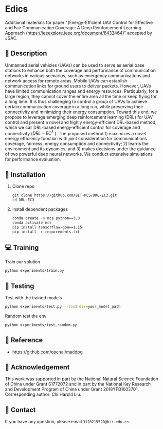 # Edics
Additional materials for paper "[Energy-Efficient UAV Control for Effective and Fair Communication Coverage: A Deep Reinforcement Learning Approach (https://ieeexplore.ieee.org/document/8432464)" accepted by JSAC.

## :page_facing_up: Description
Unmanned aerial vehicles (UAVs) can be used to serve as aerial base stations to enhance both the coverage and performance of communication networks in various scenarios, such as emergency communications and network access for remote areas. Mobile UAVs can establish communication links for ground users to deliver packets. However, UAVs have limited communication ranges and energy resources. Particularly, for a large region, they cannot cover the entire area all the time or keep flying for a long time. It is thus challenging to control a group of UAVs to achieve certain communication coverage in a long run, while preserving their connectivity and minimizing their energy consumption. Toward this end, we propose to leverage emerging deep reinforcement learning (DRL) for UAV control and present a novel and highly energy-efficient DRL-based method, which we call DRL-based energy-efficient control for coverage and connectivity ($DRL-EC^3$ ). The proposed method 1) maximizes a novel energy efficiency function with joint consideration for communications coverage, fairness, energy consumption and connectivity; 2) learns the environment and its dynamics; and 3) makes decisions under the guidance of two powerful deep neural networks. We conduct extensive simulations for performance evaluation.

## :wrench: Installation
1. Clone repo
    ```bash
    git clone https://github.com/BIT-MCS/DRL-EC3.git
    cd DRL-EC3
    ```
2. Install dependent packages
    ```sh
    conda create -n mcs python==3.8
    conda activate mcs
    pip install tensorflow-gpu==1.15
    pip install -r requirements.txt
    ```


## :computer: Training

Train our solution
```bash
python experiments/train.py
```
## :checkered_flag: Testing

Test with the trained models 

```sh
python experiments/test.py --load-dir=your_model_path
```

Random test the env

```sh
python experiments/test_random.py
```

## :clap: Reference
- https://github.com/openai/maddpg


## :scroll: Acknowledgement

This work was supported in part by the National Natural Science Foundation of China under Grant 61772072 and in part by the National Key Research and Development Program of China under Grant 2018YFB1003701.
<br>
Corresponding author: Chi Harold Liu.

## :e-mail: Contact

If you have any question, please email `3120215520@bit.edu.cn`.
